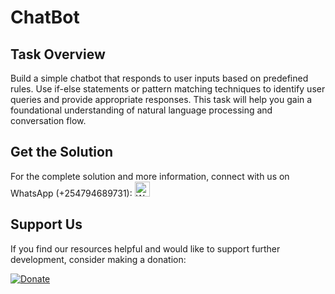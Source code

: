 # ChatBot

## Task Overview

Build a simple chatbot that responds to user inputs based on predefined rules. Use if-else statements or pattern matching techniques to identify user queries and provide appropriate responses. This task will help you gain a foundational understanding of natural language processing and conversation flow.

## Get the Solution

For the complete solution and more information, connect with us on WhatsApp (+254794689731): <a href="https://wa.me/+254794689731">
  <img src="https://upload.wikimedia.org/wikipedia/commons/6/6b/WhatsApp.svg" alt="WhatsApp" width="24" height="24"/> </a>

## Support Us

If you find our resources helpful and would like to support further development, consider making a donation:

[![Donate](https://img.shields.io/badge/Donate-PayPal-blue)](https://www.paypal.com/donate/?hosted_button_id=TDHB8QLS8W7DU)
